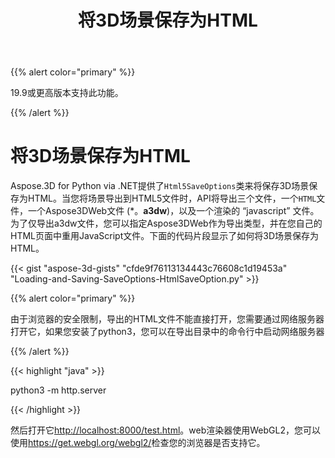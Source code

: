﻿---
title: 将3D场景保存为HTML
type: docs
weight: 90
url: /zh/python-net/save-3d-scene-as-html/
---
{{% alert color="primary" %}} 

19.9或更高版本支持此功能。

{{% /alert %}} 
# **将3D场景保存为HTML**
Aspose.3D for Python via .NET提供了`Html5SaveOptions`类来将保存3D场景保存为HTML。当您将场景导出到HTML5文件时，API将导出三个文件，一个`HTML`文件，一个Aspose3DWeb文件 (*。**a3dw**)，以及一个渲染的 “javascript” 文件。为了仅导出a3dw文件，您可以指定Aspose3DWeb作为导出类型，并在您自己的HTML页面中重用JavaScript文件。下面的代码片段显示了如何将3D场景保存为HTML。



{{< gist "aspose-3d-gists" "cfde9f76113134443c76608c1d19453a" "Loading-and-Saving-SaveOptions-HtmlSaveOption.py" >}}

{{% alert color="primary" %}} 

由于浏览器的安全限制，导出的HTML文件不能直接打开，您需要通过网络服务器打开它，如果您安装了python3，您可以在导出目录中的命令行中启动网络服务器

{{% /alert %}} 

{{< highlight "java" >}}

 python3 -m http.server

{{< /highlight >}}

然后打开它<http://localhost:8000/test.html>。web渲染器使用WebGL2，您可以使用<https://get.webgl.org/webgl2/>检查您的浏览器是否支持它。


